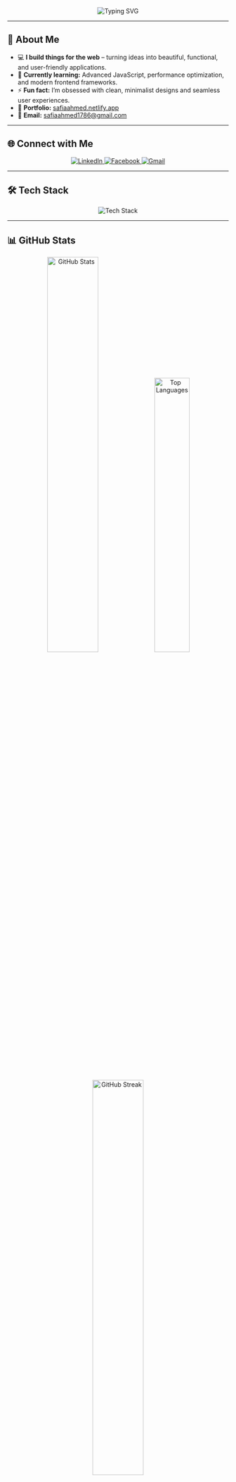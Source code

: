 <div align="center">
  <img src="https://readme-typing-svg.demolab.com?font=Fira+Code&weight=600&size=28&duration=4000&pause=1000&color=4F8CC9&center=true&vCenter=true&width=500&lines=Hi+%F0%9F%91%8B%2C+I'm+Safia+Ahmed;A+Passionate+Frontend+Developer;From+Bangladesh+%F0%9F%87%A7%F0%9F%87%A9" alt="Typing SVG" />
</div>

---

## 🚀 **About Me**

<script src="https://unpkg.com/@dotlottie/player-component@2.7.12/dist/dotlottie-player.mjs" type="module"></script>
<dotlottie-player src="https://lottie.host/4bf96981-a12c-42a6-a2dc-0d6322a9b81f/ggxGb46UJe.lottie" background="transparent" speed="1" style="width: 300px; height: 300px" loop autoplay></dotlottie-player>

- 💻 **I build things for the web** – turning ideas into beautiful, functional, and user-friendly applications.
- 🌱 **Currently learning:** Advanced JavaScript, performance optimization, and modern frontend frameworks.
- ⚡ **Fun fact:** I’m obsessed with clean, minimalist designs and seamless user experiences.
- 📌 **Portfolio:** [safiaahmed.netlify.app](https://safiaahmed.netlify.app/)
- 📧 **Email:** [safiaahmed1786@gmail.com](mailto:safiaahmed1786@gmail.com)

---

## 🌐 **Connect with Me**

<div align="center">
  <a href="https://linkedin.com/in/safiajotey" target="_blank">
    <img src="https://img.shields.io/badge/LinkedIn-0077B5?style=for-the-badge&logo=linkedin&logoColor=white" alt="LinkedIn" />
  </a>
  <a href="https://fb.com/safiajotey" target="_blank">
    <img src="https://img.shields.io/badge/Facebook-1877F2?style=for-the-badge&logo=facebook&logoColor=white" alt="Facebook" />
  </a>
  <a href="mailto:safiaahmed1786@gmail.com" target="_blank">
    <img src="https://img.shields.io/badge/Gmail-D14836?style=for-the-badge&logo=gmail&logoColor=white" alt="Gmail" />
  </a>
</div>

---

## 🛠️ **Tech Stack**

<div align="center">
  <img src="https://skillicons.dev/icons?i=html,css,js,ts,react,nextjs,remix,astro,redux,tailwind,bootstrap,mui,sass,git,github,vscode" alt="Tech Stack" />
</div>

---

## 📊 **GitHub Stats**

<div align="center">
  <img src="https://github-readme-stats.vercel.app/api?username=safiajotey&show_icons=true&theme=tokyonight" alt="GitHub Stats" width="48%" />
  <img src="https://github-readme-stats.vercel.app/api/top-langs/?username=safiajotey&layout=compact&theme=tokyonight" alt="Top Languages" width="40%" />
</div>

<div align="center">
  <img src="https://github-readme-streak-stats.herokuapp.com/?user=safiajotey&theme=tokyonight" alt="GitHub Streak" width="48%" />
</div>

<!------->

<!--## 🎨 **Featured Projects**-->

<!--<div align="center">-->
<!--  <a href="https://github.com/safiajotey/project-1">-->
<!--    <img src="https://github-readme-stats.vercel.app/api/pin/?username=safiajotey&repo=project-1&theme=tokyonight" alt="Project 1" width="48%" />-->
<!--  </a>-->
<!--  <a href="https://github.com/safiajotey/project-2">-->
<!--    <img src="https://github-readme-stats.vercel.app/api/pin/?username=safiajotey&repo=project-2&theme=tokyonight" alt="Project 2" width="48%" />-->
<!--  </a>-->
<!--</div>-->

<!------->

## 🎉 **Let's Build Something Amazing!**

<div align="center">
  <img src="https://cdn.dribbble.com/users/1059583/screenshots/4171367/coding-freak.gif" width="600" height="300" alt="Professional Coding Animation" />
</div>
